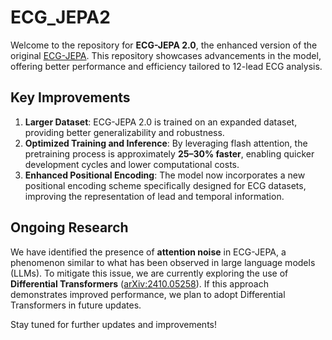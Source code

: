 # ECG_JEPA2

Welcome to the repository for **ECG-JEPA 2.0**, the enhanced version of the original [ECG-JEPA](https://github.com/sehunfromdaegu/ECG_JEPA). This repository showcases advancements in the model, offering better performance and efficiency tailored to 12-lead ECG analysis.

## Key Improvements
1. **Larger Dataset**: ECG-JEPA 2.0 is trained on an expanded dataset, providing better generalizability and robustness.
2. **Optimized Training and Inference**: By leveraging flash attention, the pretraining process is approximately **25–30% faster**, enabling quicker development cycles and lower computational costs.
3. **Enhanced Positional Encoding**: The model now incorporates a new positional encoding scheme specifically designed for ECG datasets, improving the representation of lead and temporal information.

## Ongoing Research
We have identified the presence of **attention noise** in ECG-JEPA, a phenomenon similar to what has been observed in large language models (LLMs). To mitigate this issue, we are currently exploring the use of **Differential Transformers** ([arXiv:2410.05258](https://arxiv.org/abs/2410.05258)). If this approach demonstrates improved performance, we plan to adopt Differential Transformers in future updates.

Stay tuned for further updates and improvements!
